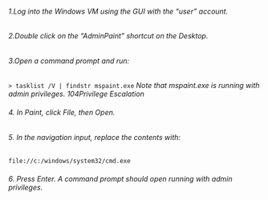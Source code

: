 ###### 1.Log into the Windows VM using the GUI with the “user” account.
###### 2.Double click on the “AdminPaint” shortcut on the Desktop.
###### 3.Open a command prompt and run:
`> tasklist /V | findstr mspaint.exe`
_Note that mspaint.exe is running with admin privileges.
104Privilege Escalation_
###### 4. In Paint, click File, then Open.
###### 5. In the navigation input, replace the contents with:
`file://c:/windows/system32/cmd.exe`
###### 6. Press Enter. A command prompt should open running with admin privileges.